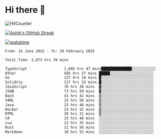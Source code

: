 # Hi there 👋

![HitCounter](https://hits.seeyoufarm.com/api/count/incr/badge.svg?url=https%3A%2F%2Fgithub.com%2Fashrhmn1212%2Fhit-counter)

<!-- ![Contribution Graph](https://github-readme-activity-graph.cyclic.app/graph?username=ashrhmn) -->


<!-- [![Top Langs](https://github-readme-stats.vercel.app/api/top-langs/?username=ashrhmn&layout=compact&theme=synthwave&langs_count=10&card_width=445)](https://github.com/anuraghazra/github-readme-stats) -->

[![Ashik's GitHub Streak](https://github-readme-streak-stats.herokuapp.com/?user=ashrhmn&theme=blood&fire=DD7F1C&background=151515&dates=9f9f9f&border=DD2727)](https://git.io/streak-stats)

<!-- ![Ashik's GitHub stats](https://github-readme-stats.vercel.app/api/?username=ashrhmn&show_icons=true&title_color=fff&icon_color=79ff97&text_color=9f9f9f&bg_color=151515) -->

[![wakatime](https://wakatime.com/badge/user/3df86613-ba63-4631-8e65-0ff18e7becad.svg)](https://wakatime.com/@3df86613-ba63-4631-8e65-0ff18e7becad)

<!--START_SECTION:waka-->

```txt
From: 14 June 2022 - To: 26 February 2025

Total Time: 2,873 hrs 39 mins

TypeScript                 1,605 hrs 47 mins██████████████░░░░░░░░░░░   55.88 %
Other                      585 hrs 27 mins █████░░░░░░░░░░░░░░░░░░░░   20.37 %
Go                         127 hrs 10 mins █░░░░░░░░░░░░░░░░░░░░░░░░   04.43 %
Solidity                   117 hrs 32 mins █░░░░░░░░░░░░░░░░░░░░░░░░   04.09 %
JavaScript                 76 hrs 38 mins  ▓░░░░░░░░░░░░░░░░░░░░░░░░   02.67 %
JSON                       73 hrs 59 mins  ▓░░░░░░░░░░░░░░░░░░░░░░░░   02.58 %
Bash                       41 hrs 42 mins  ▒░░░░░░░░░░░░░░░░░░░░░░░░   01.45 %
YAML                       23 hrs 58 mins  ▒░░░░░░░░░░░░░░░░░░░░░░░░   00.83 %
Java                       23 hrs 46 mins  ▒░░░░░░░░░░░░░░░░░░░░░░░░   00.83 %
Docker                     23 hrs 32 mins  ▒░░░░░░░░░░░░░░░░░░░░░░░░   00.82 %
HTML                       20 hrs 31 mins  ▒░░░░░░░░░░░░░░░░░░░░░░░░   00.71 %
C#                         15 hrs 40 mins  ░░░░░░░░░░░░░░░░░░░░░░░░░   00.55 %
Lua                        12 hrs 35 mins  ░░░░░░░░░░░░░░░░░░░░░░░░░   00.44 %
Rust                       11 hrs 58 mins  ░░░░░░░░░░░░░░░░░░░░░░░░░   00.42 %
Markdown                   10 hrs 52 mins  ░░░░░░░░░░░░░░░░░░░░░░░░░   00.38 %
```

<!--END_SECTION:waka-->


<!--### Most Used Languages
<img src="https://wakatime.com/share/@ashrhmn/24ecb986-5bf8-4607-af7f-0aab08908d8c.png" />

### Favourite Tools
<img src="https://wakatime.com/share/@ashrhmn/f4e08015-f3bc-460a-9228-95a3ba11c604.png" />-->
